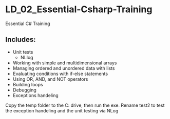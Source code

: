# LD_02_Essential-Csharp-Training
Essential C# Training

## Includes: 
* Unit tests
  *  NLlog
* Working with simple and multidimensional arrays
* Managing ordered and unordered data with lists
* Evaluating conditions with if-else statements
* Using OR, AND, and NOT operators
* Building loops
* Debugging 
* Exceptions handeling  


Copy the temp folder to the C: drive, then run the exe. 
Rename test2 to test the exception handeling and the unit testing via NLog
